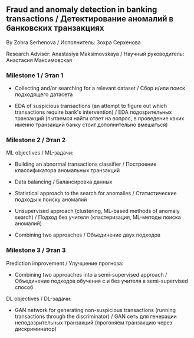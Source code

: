 ## Fraud and anomaly detection in banking transactions / Детектирование аномалий в банковских транзакциях
By Zohra Serhenova / Исполнитель: Зохра Серхенова

Research Adviser: Anastasiya Maksimovskaya / Научный руководитель: Анастасия Максимовская

### Milestone 1 / Этап 1

- Collecting and/or searching for a relevant dataset / Сбор и/или поиск подходящего датасета

- EDA of suspicious transactions (an attempt to figure out which transactions require bank's intervention) / EDA подозрительных транзакций (пытаемся найти ответ на вопрос, в проведение каких именно транзакций банку стоит дополнительно вмешаться)

### Milestone 2 / Этап 2

ML objectives / ML-задачи:

- Building an abnormal transactions classifier / Построение классификатора аномальных транзакций

- Data balancing / Балансировка данных

- Statistical approach to the search for anomalies / Статистические подходы к поиску аномалий

- Unsupervised approach (clustering, ML-based methods of anomaly search) / Подход без учителя (кластеризация, ML-методы поиска аномалий)

- Combining two approaches / Объединение двух подходов

### Milestone 3 / Этап 3

Prediction improvement / Улучшение прогноза:
- Combining two approaches into a semi-supervised approach / Объединение подходов обучения с и без учителя в semi-supervised способ
 
DL objectives / DL-задачи:
- GAN network for generating non-suspicious transactions (running transactions through the discriminator) / GAN сеть для генерации неподозрительных транзакций (прогоняем транзакцию через дискриминатор)

